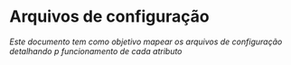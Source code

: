 # Arquivos de configuração

_Este documento tem como objetivo mapear os arquivos de configuração detalhando p funcionamento de cada atributo_
